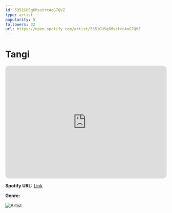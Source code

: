 ```yaml
---
id: 5351GU5g6MsstrcAoG7QVZ
type: artist
popularity: 5
followers: 32
url: https://open.spotify.com/artist/5351GU5g6MsstrcAoG7QVZ
---
```

# Tangi

<iframe style="border-radius:12px" src="https://open.spotify.com/embed/artist/5351GU5g6MsstrcAoG7QVZ" width="100%" height="352" frameBorder="0" allowfullscreen="" allow="autoplay; clipboard-write; encrypted-media; fullscreen; picture-in-picture" loading="lazy"></iframe>

**Spotify URL:** [Link](https://open.spotify.com/artist/5351GU5g6MsstrcAoG7QVZ)

**Genre:** 

![Artist](https://i.scdn.co/image/ab6761610000e5ebfe6ca9fb00bc67f379a37282)

